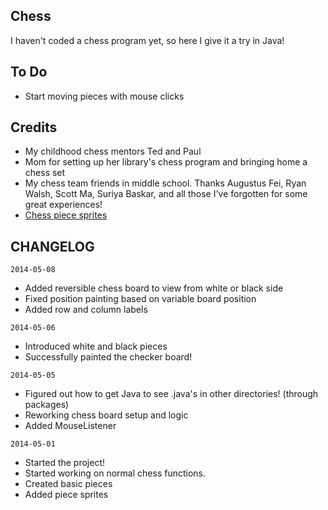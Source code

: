 Chess
--------------
I haven't coded a chess program yet, so here I give it a try in Java!

To Do
--------------
- Start moving pieces with mouse clicks

Credits
--------------
- My childhood chess mentors Ted and Paul
- Mom for setting up her library's chess program and bringing home a chess set
- My chess team friends in middle school. Thanks Augustus Fei, Ryan Walsh, Scott Ma, Suriya Baskar, and all those I've forgotten for some great experiences!
- <a href="http://www.wpclipart.com/recreation/games/chess/chess_set_1/">Chess piece sprites</a>

CHANGELOG
--------------
`2014-05-08`
- Added reversible chess board to view from white or black side
- Fixed position painting based on variable board position
- Added row and column labels

`2014-05-06`
- Introduced white and black pieces
- Successfully painted the checker board!

`2014-05-05`
- Figured out how to get Java to see .java's in other directories! (through packages)
- Reworking chess board setup and logic
- Added MouseListener

`2014-05-01`
- Started the project!
- Started working on normal chess functions.
- Created basic pieces
- Added piece sprites